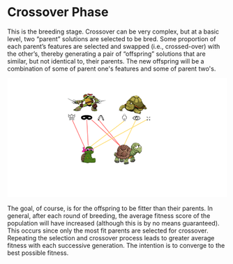 # Crossover Phase

This is the breeding stage. Crossover can be very complex, but at a basic level, two “parent” solutions are selected to be bred. Some proportion of each parent’s features are selected and swapped \(i.e., crossed-over\) with the other’s, thereby generating a pair of “offspring” solutions that are similar, but not identical to, their parents. The new offspring will be a combination of some of parent one's features and some of parent two's.

![](../../.gitbook/assets/crossover%20%281%29.png)

The goal, of course, is for the offspring to be fitter than their parents. In general, after each round of breeding, the average fitness score of the population will have increased \(although this is by no means guaranteed\). This occurs since only the most fit parents are selected for crossover. Repeating the selection and crossover process leads to greater average fitness with each successive generation. The intention is to converge to the best possible fitness.

